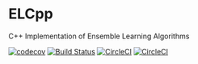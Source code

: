 # ELCpp
C++ Implementation of Ensemble Learning Algorithms

[![codecov](https://codecov.io/gh/eustomaqua/ELCpp/branch/master/graph/badge.svg?token=UVUFH6MM0G)](https://codecov.io/gh/eustomaqua/ELCpp) 
[![Build Status](https://travis-ci.com/eustomaqua/ELCpp.svg?branch=master)](https://travis-ci.com/eustomaqua/ELCpp) 
[![CircleCI](https://circleci.com/gh/eustomaqua/ELCpp.svg?style=shield&circle-token=f1d8a84f7a1ab8dd91b62c591624c704623ead54)](https://app.circleci.com/pipelines/github/eustomaqua/ELCpp) 
[![CircleCI](https://circleci.com/gh/eustomaqua/ELCpp.svg?style=svg&circle-token=f1d8a84f7a1ab8dd91b62c591624c704623ead54)](https://app.circleci.com/pipelines/github/eustomaqua/ELCpp) 
